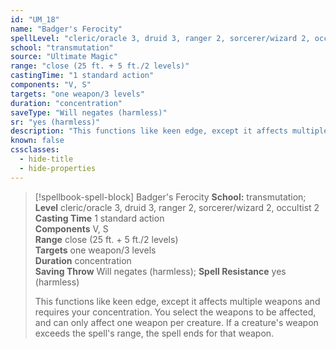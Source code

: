 ```yaml
---
id: "UM_18"
name: "Badger's Ferocity"
spellLevel: "cleric/oracle 3, druid 3, ranger 2, sorcerer/wizard 2, occultist 2"
school: "transmutation"
source: "Ultimate Magic"
range: "close (25 ft. + 5 ft./2 levels)"
castingTime: "1 standard action"
components: "V, S"
targets: "one weapon/3 levels"
duration: "concentration"
saveType: "Will negates (harmless)"
sr: "yes (harmless)"
description: "This functions like keen edge, except it affects multiple weapons and requires your concentration. You select the weapons to be affected, and can only affect one weapon per creature. If a creature's weapon exceeds the spell's range, the spell ends for that weapon."
known: false
cssclasses:
  - hide-title
  - hide-properties
---
```


> [!spellbook-spell-block] Badger's Ferocity
> **School:** transmutation; **Level** cleric/oracle 3, druid 3, ranger 2, sorcerer/wizard 2, occultist 2
> **Casting Time** 1 standard action  
> **Components** V, S  
> **Range** close (25 ft. + 5 ft./2 levels)  
> **Targets** one weapon/3 levels  
> **Duration** concentration  
> **Saving Throw** Will negates (harmless); **Spell Resistance** yes (harmless)
> 
> This functions like keen edge, except it affects multiple weapons and requires your concentration. You select the weapons to be affected, and can only affect one weapon per creature. If a creature's weapon exceeds the spell's range, the spell ends for that weapon.